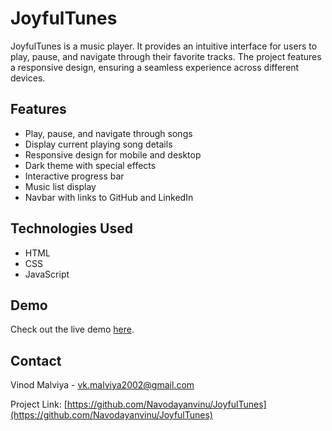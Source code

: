 # JoyfulTunes

JoyfulTunes is a music player. It provides an intuitive interface for users to play, pause, and navigate through their favorite tracks. The project features a responsive design, ensuring a seamless experience across different devices.

## Features

- Play, pause, and navigate through songs
- Display current playing song details
- Responsive design for mobile and desktop
- Dark theme with special effects
- Interactive progress bar
- Music list display
- Navbar with links to GitHub and LinkedIn

## Technologies Used

- HTML
- CSS
- JavaScript



## Demo
Check out the live demo [here](https://navodayanvinu.github.io/JoyfulTunes/).


## Contact

Vinod Malviya - [vk.malviya2002@gmail.com](vk.malviya2002@gmail.com)

Project Link: [https://github.com/Navodayanvinu/JoyfulTunes](https://github.com/Navodayanvinu/JoyfulTunes)
